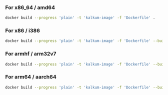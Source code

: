 ### For x86_64 / amd64
```sh
docker build --progress 'plain' -t 'kalkum-image' -f 'Dockerfile' .
```

### For x86 / i386
```sh
docker build --progress 'plain' -t 'kalkum-image' -f 'Dockerfile' --build-arg 'IMAGE_PREFIX=i386' .
```

### For armhf / arm32v7
```sh
docker build --progress 'plain' -t 'kalkum-image' -f 'Dockerfile' --build-arg 'IMAGE_PREFIX=arm32v7' .
```

### For arm64 / aarch64
```sh
docker build --progress 'plain' -t 'kalkum-image' -f 'Dockerfile' --build-arg 'IMAGE_PREFIX=arm64v8' .
```